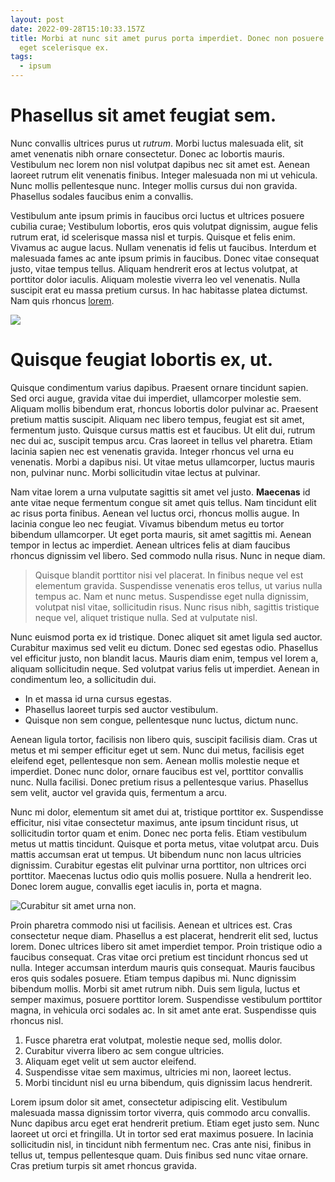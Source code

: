 ```yaml
---
layout: post
date: 2022-09-28T15:10:33.157Z
title: Morbi at nunc sit amet purus porta imperdiet. Donec non posuere mauris,
  eget scelerisque ex.
tags:
  - ipsum
---
```

# Phasellus sit amet feugiat sem.

Nunc convallis ultrices purus ut *rutrum*. Morbi luctus malesuada elit, sit amet venenatis nibh ornare consectetur. Donec ac lobortis mauris. Vestibulum nec lorem non nisl volutpat dapibus nec sit amet est. Aenean laoreet rutrum elit venenatis finibus. Integer malesuada non mi ut vehicula. Nunc mollis pellentesque nunc. Integer mollis cursus dui non gravida. Phasellus sodales faucibus enim a convallis.

Vestibulum ante ipsum primis in faucibus orci luctus et ultrices posuere cubilia curae; Vestibulum lobortis, eros quis volutpat dignissim, augue felis rutrum erat, id scelerisque massa nisl et turpis. Quisque et felis enim. Vivamus ac augue lacus. Nullam venenatis id felis ut faucibus. Interdum et malesuada fames ac ante ipsum primis in faucibus. Donec vitae consequat justo, vitae tempus tellus. Aliquam hendrerit eros at lectus volutpat, at porttitor dolor iaculis. Aliquam molestie viverra leo vel venenatis. Nulla suscipit erat eu massa pretium cursus. In hac habitasse platea dictumst. Nam quis rhoncus [lorem](/).

![](https://loremflickr.com/320/240/dog)

# Quisque feugiat lobortis ex, ut.

Quisque condimentum varius dapibus. Praesent ornare tincidunt sapien. Sed orci augue, gravida vitae dui imperdiet, ullamcorper molestie sem. Aliquam mollis bibendum erat, rhoncus lobortis dolor pulvinar ac. Praesent pretium mattis suscipit. Aliquam nec libero tempus, feugiat est sit amet, fermentum justo. Quisque cursus mattis est et faucibus. Ut elit dui, rutrum nec dui ac, suscipit tempus arcu. Cras laoreet in tellus vel pharetra. Etiam lacinia sapien nec est venenatis gravida. Integer rhoncus vel urna eu venenatis. Morbi a dapibus nisi. Ut vitae metus ullamcorper, luctus mauris non, pulvinar nunc. Morbi sollicitudin vitae lectus at pulvinar.

Nam vitae lorem a urna vulputate sagittis sit amet vel justo. **Maecenas** id ante vitae neque fermentum congue sit amet quis tellus. Nam tincidunt elit ac risus porta finibus. Aenean vel luctus orci, rhoncus mollis augue. In lacinia congue leo nec feugiat. Vivamus bibendum metus eu tortor bibendum ullamcorper. Ut eget porta mauris, sit amet sagittis mi. Aenean tempor in lectus ac imperdiet. Aenean ultrices felis at diam faucibus rhoncus dignissim vel libero. Sed commodo nulla risus. Nunc in neque diam.

> Quisque blandit porttitor nisi vel placerat. In finibus neque vel est elementum gravida. Suspendisse venenatis eros tellus, ut varius nulla tempus ac. Nam et nunc metus. Suspendisse eget nulla dignissim, volutpat nisl vitae, sollicitudin risus. Nunc risus nibh, sagittis tristique neque vel, aliquet tristique nulla. Sed at vulputate nisl.

Nunc euismod porta ex id tristique. Donec aliquet sit amet ligula sed auctor. Curabitur maximus sed velit eu dictum. Donec sed egestas odio. Phasellus vel efficitur justo, non blandit lacus. Mauris diam enim, tempus vel lorem a, aliquam sollicitudin neque. Sed volutpat varius felis ut imperdiet. Aenean in condimentum leo, a sollicitudin dui.

* In et massa id urna cursus egestas.
* Phasellus laoreet turpis sed auctor vestibulum.
* Quisque non sem congue, pellentesque nunc luctus, dictum nunc.

Aenean ligula tortor, facilisis non libero quis, suscipit facilisis diam. Cras ut metus et mi semper efficitur eget ut sem. Nunc dui metus, facilisis eget eleifend eget, pellentesque non sem. Aenean mollis molestie neque et imperdiet. Donec nunc dolor, ornare faucibus est vel, porttitor convallis nunc. Nulla facilisi. Donec pretium risus a pellentesque varius. Phasellus sem velit, auctor vel gravida quis, fermentum a arcu.

Nunc mi dolor, elementum sit amet dui at, tristique porttitor ex. Suspendisse efficitur, nisi vitae consectetur maximus, ante ipsum tincidunt risus, ut sollicitudin tortor quam et enim. Donec nec porta felis. Etiam vestibulum metus ut mattis tincidunt. Quisque et porta metus, vitae volutpat arcu. Duis mattis accumsan erat ut tempus. Ut bibendum nunc non lacus ultricies dignissim. Curabitur egestas elit pulvinar urna porttitor, non ultrices orci porttitor. Maecenas luctus odio quis mollis posuere. Nulla a hendrerit leo. Donec lorem augue, convallis eget iaculis in, porta et magna.

![Curabitur sit amet urna non.](https://loremflickr.com/400/600/dog "Etiam bibendum hendrerit dolor et. ")

Proin pharetra commodo nisi ut facilisis. Aenean et ultrices est. Cras consectetur neque diam. Phasellus a est placerat, hendrerit elit sed, luctus lorem. Donec ultrices libero sit amet imperdiet tempor. Proin tristique odio a faucibus consequat. Cras vitae orci pretium est tincidunt rhoncus sed ut nulla. Integer accumsan interdum mauris quis consequat. Mauris faucibus eros quis sodales posuere. Etiam tempus dapibus mi. Nunc dignissim bibendum mollis. Morbi sit amet rutrum nibh. Duis sem ligula, luctus et semper maximus, posuere porttitor lorem. Suspendisse vestibulum porttitor magna, in vehicula orci sodales ac. In sit amet ante erat. Suspendisse quis rhoncus nisl.

1. Fusce pharetra erat volutpat, molestie neque sed, mollis dolor.
2. Curabitur viverra libero ac sem congue ultricies.
3. Aliquam eget velit ut sem auctor eleifend.
4. Suspendisse vitae sem maximus, ultricies mi non, laoreet lectus.
5. Morbi tincidunt nisl eu urna bibendum, quis dignissim lacus hendrerit.

Lorem ipsum dolor sit amet, consectetur adipiscing elit. Vestibulum malesuada massa dignissim tortor viverra, quis commodo arcu convallis. Nunc dapibus arcu eget erat hendrerit pretium. Etiam eget justo sem. Nunc laoreet ut orci et fringilla. Ut in tortor sed erat maximus posuere. In lacinia sollicitudin nisl, in tincidunt nibh fermentum nec. Cras ante nisi, finibus in tellus ut, tempus pellentesque quam. Duis finibus sed nunc vitae ornare. Cras pretium turpis sit amet rhoncus gravida.